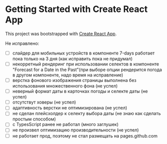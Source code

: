 # Getting Started with Create React App

This project was bootstrapped with [Create React App](https://github.com/facebook/create-react-app).

Не исправлено:
- [ ] слайдер для мобильных устройств в компоненте 7-days работает пока только на 3 дня (как исправить пока не придумал)
- [ ] некорретный рендеринг при использовании селектов в компоненте "Forecast for a Date in the Past"(при выборе опции рендерится погода в другом компоненте, надо время на исправление)
- [ ] верстка фонового изображения страницы выполнена без использования множественного фона (не успел)
- [ ] неверный формат даты в карточках погоды и селекте даты (не успел)
- [ ] отсутствут ховеры (не успел)
- [ ] адаптивность верстки не оптимизирована (не успел)
- [ ] не сделан плейсхолдер к селекту выбора даты (не знаю как сделать простым способом)
- [ ] c TypesScript ранее не работал (много заглушек)
- [ ] не произвел оптимизацию производительности (не успел)
- [ ] не работает прод, поэтому не стал размещать на pages.github.com

